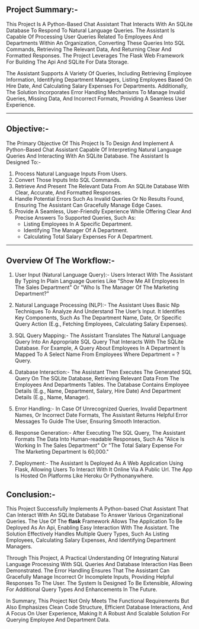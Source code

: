 ## Project Summary:-

This Project Is A Python-Based Chat Assistant That Interacts With An SQLite Database To Respond To Natural Language Queries. The Assistant Is Capable Of Processing User Queries Related To Employees And Departments Within An Organization, Converting These Queries Into SQL Commands, Retrieving The Relevant Data, And Returning Clear And Formatted Responses. The Project Leverages The Flask Web Framework For Building The Api And SQLite For Data Storage. 

The Assistant Supports A Variety Of Queries, Including Retrieving Employee Information, Identifying Department Managers, Listing Employees Based On Hire Date, And Calculating Salary Expenses For Departments. Additionally, The Solution Incorporates Error Handling Mechanisms To Manage Invalid Queries, Missing Data, And Incorrect Formats, Providing A Seamless User Experience.

---

## Objective:-

The Primary Objective Of This Project Is To Design And Implement A Python-Based Chat Assistant Capable Of Interpreting Natural Language Queries And Interacting With An SQLite Database. 
The Assistant Is Designed To:-

1. Process Natural Language Inputs From Users.
2. Convert Those Inputs Into SQL Commands.
3. Retrieve And Present The Relevant Data From An SQLite Database With Clear, Accurate, And Formatted Responses.
4. Handle Potential Errors Such As Invalid Queries Or No Results Found, Ensuring The Assistant Can Gracefully Manage Edge Cases.
5. Provide A Seamless, User-Friendly Experience While Offering Clear And Precise Answers To Supported Queries, Such As:
   - Listing Employees In A Specific Department.
   - Identifying The Manager Of A Department.
   - Calculating Total Salary Expenses For A Department.

---

## Overview Of The Workflow:-

1) User Input (Natural Language Query):-  Users Interact With The Assistant By Typing In Plain Language Queries Like "Show Me All Employees In The Sales Department" Or "Who Is The Manager Of The Marketing Department?"

2) Natural Language Processing (NLP):-  The Assistant Uses Basic Nlp Techniques To Analyze And Understand The User’s Input. It Identifies Key Components, Such As The Department Name, Date, Or Specific Query Action (E.g., Fetching Employees, Calculating Salary Expenses).

3) SQL Query Mapping:-  The Assistant Translates The Natural Language Query Into An Appropriate SQL Query That Interacts With The SQLite Database. For Example, A Query About Employees In A Department Is Mapped To A Select Name From Employees Where Department = ? Query.

4) Database Interaction:-  The Assistant Then Executes The Generated SQL Query On The SQLite Database, Retrieving Relevant Data From The Employees And Departments Tables. The Database Contains Employee Details (E.g., Name, Department, Salary, Hire Date) And Department Details (E.g., Name, Manager).

5) Error Handling:-  In Case Of Unrecognized Queries, Invalid Department Names, Or Incorrect Date Formats, The Assistant Returns Helpful Error Messages To Guide The User, Ensuring Smooth Interaction.

6) Response Generation:-  After Executing The SQL Query, The Assistant Formats The Data Into Human-readable Responses, Such As "Alice Is Working In The Sales Department" Or "The Total Salary Expense For The Marketing Department Is 60,000."

7) Deployment:-  The Assistant Is Deployed As A Web Application Using Flask, Allowing Users To Interact With It Online Via A Public Url. The App Is Hosted On Platforms Like Heroku Or Pythonanywhere.



## Conclusion:-

This Project Successfully Implements A Python-based Chat Assistant That Can Interact With An SQLite Database To Answer Various Organizational Queries. The Use Of The **flask** Framework Allows The Application To Be Deployed As An Api, Enabling Easy Interaction With The Assistant. The Solution Effectively Handles Multiple Query Types, Such As Listing Employees, Calculating Salary Expenses, And Identifying Department Managers.

Through This Project, A Practical Understanding Of Integrating Natural Language Processing With SQL Queries And Database Interaction Has Been Demonstrated. The Error Handling Ensures That The Assistant Can Gracefully Manage Incorrect Or Incomplete Inputs, Providing Helpful Responses To The User. The System Is Designed To Be Extensible, Allowing For Additional Query Types And Enhancements In The Future.

In Summary, This Project Not Only Meets The Functional Requirements But Also Emphasizes Clean Code Structure, Efficient Database Interactions, And A Focus On User Experience, Making It A Robust And Scalable Solution For Querying Employee And Department Data.

 
